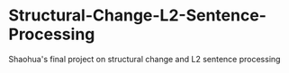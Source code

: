 # Structural-Change-L2-Sentence-Processing
Shaohua's final project on structural change and L2 sentence processing
